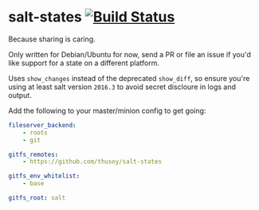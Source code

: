 # salt-states [![Build Status](https://travis-ci.org/megacool/salt-states.svg?branch=master)](https://travis-ci.org/megacool/salt-states)

Because sharing is caring.

Only written for Debian/Ubuntu for now, send a PR or file an issue if you'd
like support for a state on a different platform.

Uses `show_changes` instead of the deprecated `show_diff`, so ensure you're using at least salt version `2016.3` to avoid secret discloure in logs and output.

Add the following to your master/minion config to get going:

```yaml
fileserver_backend:
    - roots
    - git

gitfs_remotes:
    - https://github.com/thusoy/salt-states

gitfs_env_whitelist:
    - base

gitfs_root: salt
```
